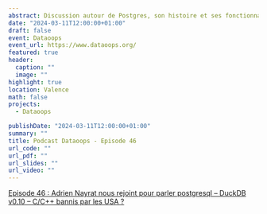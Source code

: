 ```yaml
---
abstract: Discussion autour de Postgres, son histoire et ses fonctionnalités
date: "2024-03-11T12:00:00+01:00"
draft: false
event: Dataoops
event_url: https://www.dataoops.org/
featured: true
header:
  caption: ""
  image: ""
highlight: true
location: Valence
math: false
projects:
  - Dataoops

publishDate: "2024-03-11T12:00:00+01:00"
summary: ""
title: Podcast Dataoops - Episode 46
url_code: ""
url_pdf: ""
url_slides: ""
url_video: ""
---
```


[Episode 46 : Adrien Nayrat nous rejoint pour parler postgresql – DuckDB v0.10 – C/C++ bannis par les USA ?](https://www.dataoops.org/podcast/episode-46-adrien-nayrat-nous-rejoint-pour-parler-postgresql-duckdb-v0-10-c-c-bannis-par-les-usa/)
